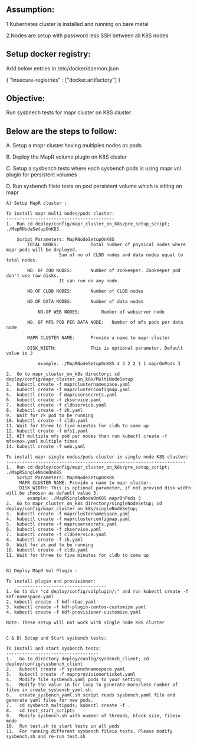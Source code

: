 Assumption: 
---------------------------------
1.Kubernetes cluster is installed and running on bare metal

2.Nodes are setup with password less SSH between all K8S nodes




Setup docker registry: 
-----------------------
Add below entries in /etc/docker/daemon.json

{
  "insecure-registries" : ["docker.artifactory"]
}




Objective: 
----------
Run sysbnech tests for mapr cluster on K8S cluster



Below are the steps to follow:
-----------------------------
A. Setup a mapr cluster having multiples nodes as pods

B. Deploy the MapR volume plugin on K8S cluster

C. Setup a sysbench tests where each sysbench pods is using mapr vol plugin for persistent volumes 

D. Run sysbench fileio tests on pod persistent volume which is sitting on mapr




    A) Setup MapR cluster :

	To install mapr multi nodes/pods cluster:
	-----------------------------------------
  	1.  Run cd deploy/config/mapr_cluster_on_k8s/pre_setup_script; ./MapRNodeSetupOnK8S 

	    Script Parameters: MapRNodeSetupOnK8S   
	    	TOTAL NODES: 			Total number of physical nodes where mapr pods will be deployed. 
						Sum of no of CLDB nodes and data nodes equal to total nodes.

	    	NO. OF ZOO NODES: 		Number of zookeeper. Zookeeper pod don't use raw disks. 
						It can run on any node.

          	NO.OF CLDB NODES: 		Number of CLDB nodes

	    	NO.OF DATA NODES: 		Number of data nodes

            	NO.OF WEB NODES: 		Number of webserver node

	    	NO. OF MFS POD PER DATA NODE: 	Number of mfs pods per data node

	    	MAPR CLUSTER NAME: 		Provide a name to mapr cluster

	    	DISK_WIDTH: 			This is optional parameter. Default value is 3

      	    	example: ./MapRNodeSetupOnK8S 4 3 2 2 1 1 maprOnPods 3

  	2.  Go to mapr_cluster_on_k8s directory; cd deploy/config/mapr_cluster_on_k8s/MultiNodeSetup
  	3.  kubectl create -f maprclusternamespace.yaml
  	4.  kubectl create -f maprclusterconfigmap.yaml
  	5.  kubectl create -f maprusersecrets.yaml
  	6.  kubectl create -f zkservice.yaml
  	7.  kubectl create -f cldbservice.yaml
  	8.  kubectl create -f zk.yaml
  	9.  Wait for zk pod to be running
  	10. kubectl create -f cldb.yaml
  	11. Wait for three to five minutes for cldb to come up 
  	12. kubectl create -f mfs1.yaml 
  	13. #If multiple mfs pod per nodes then run kubectl create -f mfs<no>.yaml multiple times
  	14. kubectl create -f web.yaml

	To install mapr single nodes/pods cluster in single node K8S cluster:
	--------------------------------------------------------------------
  	1.  Run cd deploy/config/mapr_cluster_on_k8s/pre_setup_script; ./MapRSingleNodeOnK8S
	    Script Parameters: MapRNodeSetupOnK8S   
	     MAPR CLUSTER NAME: Provide a name to mapr cluster.
	     DISK_WIDTH: This is optional parameter, if not provied disk width will be choosen as default value 3.
      	    example: ./MapRSingleNodeOnK8S maprOnPods 3
  	2.  Go to mapr_cluster_on_k8s directory/singleNodeSetup; cd deploy/config/mapr_cluster_on_k8s/singleNodeSetup;
  	3.  kubectl create -f maprclusternamespace.yaml
  	4.  kubectl create -f maprclusterconfigmap.yaml
  	5.  kubectl create -f maprusersecrets.yaml
  	6.  kubectl create -f zkservice.yaml
  	7.  kubectl create -f cldbservice.yaml
  	8.  kubectl create -f zk.yaml
  	9.  Wait for zk pod to be running
  	10. kubectl create -f cldb.yaml
  	11. Wait for three to five minutes for cldb to come up 


    B) Deploy MapR Vol Plugin :

	To install plugin and provisioner:
        ----------------------------------
  	1. Go to dir "cd deploy/config/volplugin/;" and run kubectl create -f kdf-namespace.yaml
  	2. kubectl create -f kdf-rbac.yaml
  	3. kubectl create -f kdf-plugin-centos-customize.yaml
  	4. kubectl create -f kdf-provisioner-customize.yaml

	Note: These setup will not work with single node K8S cluster


    C & D) Setup and Start sysbench tests:

	To install and start sysbench tests:
	-----------------------------------
	1.   Go to directory deploy/config/sysbench_client; cd deploy/config/sysbench_client
	2.   kubectl create -f sysbenchnamespace.yaml
  	3.   kubectl create -f maprprovisionerticket.yaml
  	4.   Modify file sysbench.yaml pods to your setting
  	5.   Modify the value in for loop to generate more/less number of files in create_sysbench_yaml.sh.   
  	6.   create_sysbench_yaml.sh script reads sysbench.yaml file and generate yaml files for new pods.
  	7.   cd sysbench_multipods; kubectl create -f .
  	8.   cd test_start_scripts
  	9.   Modify sysbench.sh with number of threads, block size, fileio mode
  	10.  Run test.sh to start tests in all pods
	11.  For running different sysbench fileio tests. Please modify sysbench.sh and re-run test.sh



